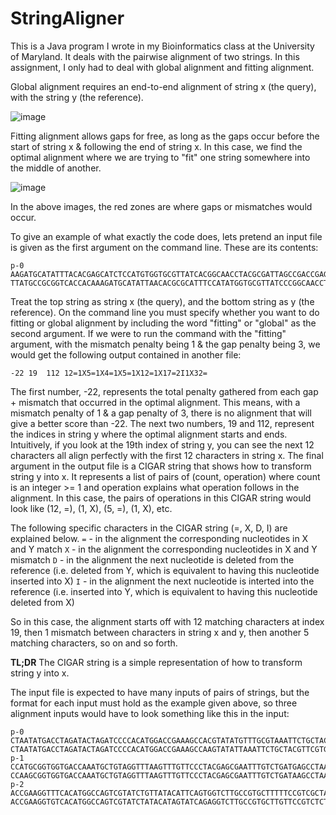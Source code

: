 # StringAligner
This is a  Java program I wrote in my Bioinformatics class at the University of Maryland. It deals with the pairwise alignment of two strings. In this assignment, I only had to deal with global alignment and fitting alignment. 

Global alignment requires an end-to-end alignment of string x (the query), with the string y (the reference). 

![image](https://user-images.githubusercontent.com/49917374/182275909-0ec85a1b-6941-4864-9509-f6c71b497f1c.png)

Fitting alignment allows gaps for free, as long as the gaps occur before the start of string x & following the end of string x. In this case, we find the optimal alignment where we are trying to "fit" one string somewhere into the middle of another.

![image](https://user-images.githubusercontent.com/49917374/182275857-fad8cbe4-cb8b-4c96-8848-16e58dab6247.png)

In the above images, the red zones are where gaps or mismatches would occur. 

To give an example of what exactly the code does, lets pretend an input file is given as the first argument on the command line. These are its contents:
```
p-0
AAGATGCATATTTACACGAGCATCTCCATGTGGTGCGTTATCACGGCAACCTACGCGATTAGCCGACCGAGTAATGAGGTAGACTAGTATGCGCT
TTATGCCGCGGTCACCACAAAGATGCATATTAACACGCGCATTTCCATATGGTGCGTTATCCCGGCAACCTACGCGATTTCGACCGAGTAATGAGGTAGACTAGTATGCGCT
```

Treat the top string as string x (the query), and the bottom string as y (the reference). On the command line you must specify whether you want to do fitting or global alignment by including the word "fitting" or "global" as the second argument. If we were to run the command with the "fitting" argument, with the mismatch penalty being 1 & the gap penalty being 3, we would get the following output contained in another file: 

```
-22	19	112	12=1X5=1X4=1X5=1X12=1X17=2I1X32=
```

The first number, -22, represents the total penalty gathered from each gap + mismatch that occurred in the optimal alignment. This means, with a mismatch penalty of 1 &  a gap penalty of 3, there is no alignment that will give a better score than -22. The next two numbers, 19 and 112, represent the indices in string y where the optimal alignment starts and ends. Intuitively, if you look at the 19th index of string y, you can see the next 12 characters all align perfectly with the first 12 characters in string x. The final argument in the output file is a CIGAR string that shows how to transform string y into x. It represents a list of pairs of (count, operation) where count is an integer >= 1 and operation explains what operation follows in the alignment. In this case, the pairs of operations in this CIGAR string would look like (12, =), (1, X), (5, =), (1, X), etc. 

The following specific characters in the CIGAR string (=, X, D, I) are explained below. 
```=``` - in the alignment the corresponding nucleotides in X and Y match
```X``` - in the alignment the corresponding nucleotides in X and Y mismatch
```D``` - in the alignment the next nucleotide is deleted from the reference (i.e. deleted from Y, which is equivalent to having this nucleotide inserted into X)
```I``` - in the alignment the next nucleotide is interted into the reference (i.e. inserted into Y, which is equivalent to having this nucleotide deleted from X)

So in this case, the alignment starts off with 12 matching characters at index 19, then 1 mismatch between characters in string x and y, then another 5 matching characters, so on and so forth. 

**TL;DR** The CIGAR string is a simple representation of how to transform string y into x.

The input file is expected to have many inputs of pairs of strings, but the format for each input must hold as the example given above, so three alignment inputs would have to look something like this in the input:
```
p-0
CTAATATGACCTAGATACTAGATCCCCACATGGACCGAAAGCCACGTATATGTTTGCGTAAATTCTGCTACGTCAATAGGC
CTAATATGACCTAGATACTAGATCCCCACATGGACCGAAAGCCAAGTATATTAAATTCTGCTACGTTCGTGTGCAATAGGC
p-1
CCATGCGGTGGTGACCAAATGCTGTAGGTTTAAGTTTGTTCCCTACGAGCGAATTTGTCTGATGAGCCTAAGTCTATTAAGGGACGAACCAGCTAATCG
CCAAGCGGTGGTGACCAAATGCTGTAGGTTTAAGTTTGTTCCCTACGAGCGAATTTGTCTGATAAGCCTAAGTTTATTAAGGGACGAACCAGCTAATCT
p-2
ACCGAAGGTTTCACATGGCCAGTCGTATCTGTTATACATTCAGTGGTCTTGCCGTGCTTTTTCCGTCGCTATGTGGTCGTGCGTTGCCTTCTTCC
ACCGAAGGTGTCACATGGCCAGTCGTATCTATACATAGTATCAGAGGTCTTGCCGTGCTTGTTCCGTCTCTATGTGGTCGTGCGTTGCCTTCTTCC
```
